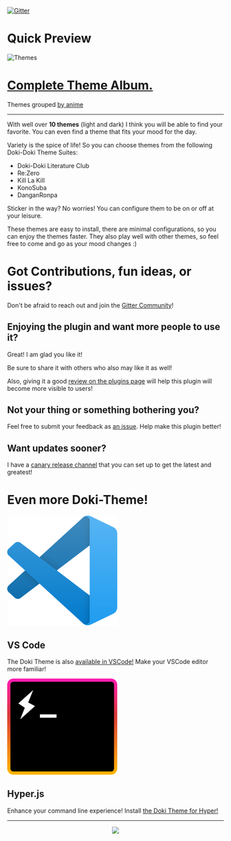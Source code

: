 [![Gitter](https://badges.gitter.im/doki-theme-jetbrains/community.svg)](https://gitter.im/doki-theme-jetbrains/community?utm_source=badge&utm_medium=badge&utm_campaign=pr-badge)

# Quick Preview

![Themes](assets/screenshots/flagship_themes.gif)

# [Complete Theme Album.](./albums/complete_theme_album.md)

Themes grouped [by anime](./albums/grouping.md)

---

With well over **10 themes** (light and dark) I think you will be able to find your favorite.
You can even find a theme that fits your mood for the day.

Variety is the spice of life! So you can choose themes from the following Doki-Doki Theme Suites:

- Doki-Doki Literature Club
- Re:Zero
- Kill La Kill
- KonoSuba
- DanganRonpa

Sticker in the way? No worries! You can configure them to be on or off at your leisure.

These themes are easy to install, there are minimal configurations, so you can enjoy the themes faster.
They also play well with other themes, so feel free to come and go as your mood changes :)

# Got Contributions, fun ideas, or issues?

Don't be afraid to reach out and join the [Gitter Community](https://gitter.im/doki-theme-jetbrains/community?utm_source=share-link&utm_medium=link&utm_campaign=share-link)!

## Enjoying the plugin and want more people to use it?

Great! I am glad you like it!

Be sure to share it with others who also may like it as well!

Also, giving it a good [review on the plugins page](https://plugins.jetbrains.com/plugin/10804-doki-doki-literature-club-theme) will help this plugin will become more visible to users!

## Not your thing or something bothering you?

Feel free to submit your feedback as [an issue](https://github.com/Unthrottled/doki-theme-jetbrains/issues/new).
Help make this plugin better! 

## Want updates sooner?

I have a [canary release channel](https://github.com/Unthrottled/jetbrains-plugin-repository) that you can set up to get the latest and greatest!


# Even more Doki-Theme!

![VS Code](./assets/vs_code_logo.png)
## VS Code

The Doki Theme is also [available in VSCode!](https://github.com/Unthrottled/doki-theme-vscode)
Make your VSCode editor more familiar!

![Hyper.js Terminal](./assets/hyper_logo.png)
## Hyper.js

Enhance your command line experience! Install [the Doki Theme for Hyper!](https://github.com/Unthrottled/doki-theme-hyper)

---

<div align="center">
    <img src="https://doki.assets.unthrottled.io/misc/logo.svg" ></img>
</div>


